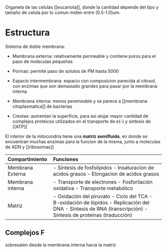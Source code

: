 
Organela de las celulas [[eucariota]], donde la cantidad depende del tipo y tamaño de celula por lo comun miden entre (0.5-1.0)um. 

# Estructura
Sistema de doble membrana:

- Membrana externa: relativamente permeable y contiene poros para el paso de moleculas pequeñas

- Porinas: permite paso de solutos de PM hasta 5000

- Espacio intermembrana: espacio con composicion parecida al citosol, con enzimas que son demasiado grandes para pasar por la membrana interna

- Membrana interna: menos peremeable y se parece a [[membrana citoplasmatica]] de bacterias

- Crestas: aumentan la superficie, para asi alojar mayor cantidad de complejos proteicos utilizados en el transporte de e(-) y sintesis de [[ATP]]

El interior de la mitocondria tiene una **matriz semifluida**, en donde se encuentran muchas enzimas para la funcion de la misma, junto a moleculas de ADN y [[ribosomas]]

| Compartimiento | Funciones |
| :--- | :---- |
| Membrana Externa | - Sintesis de fosfolipidos - Insaturacion de acidos grasos - Elongacion de acidos grasos | 
| Membrana interna | - Transporte de electrones - Fosforilación oxidativa - Transporte metabólico |
| Matriz | - Oxidación del piruvato - Ciclo del TCA - B-oxidación de lópidos - Replicación del DNA - Síntesis de RNA (transcripción) - Síntesis de proteínas (traducción) |


## Complejos F

sobresalen desde la membrana interna hacia la matriz
